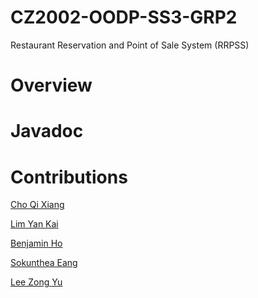 # CZ2002-OODP-SS3-GRP2
Restaurant Reservation and Point of Sale System (RRPSS)


# Overview


# Javadoc



# Contributions
[Cho Qi Xiang](https://github.com/QixyQix)

[Lim Yan Kai](https://github.com/yankai14)

[Benjamin Ho](https://github.com/fetafondue)

[Sokunthea Eang]()

[Lee Zong Yu](https://github.com/marvenlee2486)
